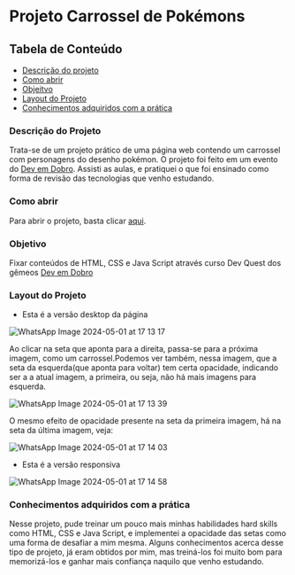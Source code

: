 # Projeto Carrossel de Pokémons
## Tabela de Conteúdo
<ul>
  <li><a href="#descricao-do-projeto"> Descrição do projeto</a></li>
  <li><a href="#como-abrir"> Como abrir </a></li>
  <li><a href="#objetivo"> Objeitvo</a></li>
  <li><a href="#layout-do-projeto"> Layout do Projeto</a></li>
  <li><a href="#conhecimentos-adquiridos-com-a-pratica"> Conhecimentos adquiridos com a prática</a></li>
</ul>

### Descrição do Projeto
Trata-se de um projeto prático de uma página web contendo um carrossel com personagens do desenho pokémon. O projeto foi feito em um evento do [Dev em Dobro](https://github.com/devemdobro).
Assisti as aulas, e pratiquei o que foi ensinado como forma de revisão das tecnologias que venho estudando.

### Como abrir
Para abrir o projeto, basta clicar [aqui](https://hellen-leite.github.io/Carrossel-Pokemon/).

### Objetivo
Fixar conteúdos de HTML, CSS e Java Script através curso Dev Quest dos gêmeos [Dev em Dobro](https://github.com/devemdobro)

### Layout do Projeto

* Esta é a versão desktop da página
  
![WhatsApp Image 2024-05-01 at 17 13 17](https://github.com/Hellen-Leite/Carrossel-Pokemon/assets/146649332/e717824f-56ed-4cea-8bab-25c9f01af5f7)


Ao clicar na seta que aponta para a direita, passa-se para a próxima imagem, como um carrossel.Podemos ver também, nessa imagem, que a seta da esquerda(que aponta para voltar) tem certa opacidade, indicando ser a a atual imagem, a primeira, ou seja, não há mais imagens para esquerda.

![WhatsApp Image 2024-05-01 at 17 13 39](https://github.com/Hellen-Leite/Carrossel-Pokemon/assets/146649332/b4b1336d-a176-4388-9183-9d6360218d5c)

O mesmo efeito de opacidade presente na seta da primeira imagem, há na seta da última imagem, veja:

![WhatsApp Image 2024-05-01 at 17 14 03](https://github.com/Hellen-Leite/Carrossel-Pokemon/assets/146649332/d05de7c5-078b-4ea0-b03b-c775641c86ac)



* Esta é a versão responsiva
  
![WhatsApp Image 2024-05-01 at 17 14 58](https://github.com/Hellen-Leite/Carrossel-Pokemon/assets/146649332/e58a556d-b0a5-4724-af44-83e808f2e363)


### Conhecimentos adquiridos com a prática
Nesse projeto, pude treinar um pouco mais minhas habilidades hard skills como HTML, CSS e Java Script, e implementei a opacidade das setas como uma forma de desafiar a mim mesma. Alguns conhecimentos acerca desse tipo de projeto, já eram obtidos por mim, mas treiná-los foi muito bom para memorizá-los e ganhar mais confiança naquilo que venho estudando.
